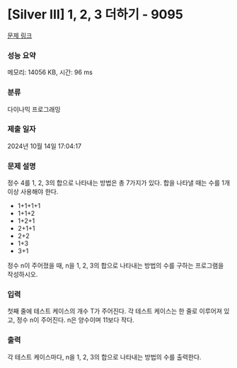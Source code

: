 # [Silver III] 1, 2, 3 더하기 - 9095 

[문제 링크](https://www.acmicpc.net/problem/9095) 

### 성능 요약

메모리: 14056 KB, 시간: 96 ms

### 분류

다이나믹 프로그래밍

### 제출 일자

2024년 10월 14일 17:04:17

### 문제 설명

<p style="user-select: auto !important;">정수 4를 1, 2, 3의 합으로 나타내는 방법은 총 7가지가 있다. 합을 나타낼 때는 수를 1개 이상 사용해야 한다.</p>

<ul style="user-select: auto !important;">
	<li style="user-select: auto !important;">1+1+1+1</li>
	<li style="user-select: auto !important;">1+1+2</li>
	<li style="user-select: auto !important;">1+2+1</li>
	<li style="user-select: auto !important;">2+1+1</li>
	<li style="user-select: auto !important;">2+2</li>
	<li style="user-select: auto !important;">1+3</li>
	<li style="user-select: auto !important;">3+1</li>
</ul>

<p style="user-select: auto !important;">정수 n이 주어졌을 때, n을 1, 2, 3의 합으로 나타내는 방법의 수를 구하는 프로그램을 작성하시오.</p>

### 입력 

 <p style="user-select: auto !important;">첫째 줄에 테스트 케이스의 개수 T가 주어진다. 각 테스트 케이스는 한 줄로 이루어져 있고, 정수 n이 주어진다. n은 양수이며 11보다 작다.</p>

### 출력 

 <p style="user-select: auto !important;">각 테스트 케이스마다, n을 1, 2, 3의 합으로 나타내는 방법의 수를 출력한다.</p>

